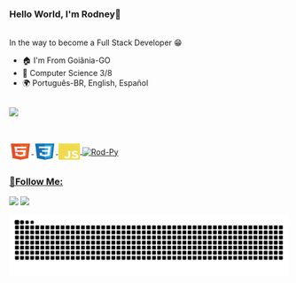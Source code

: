 ### Hello World, I'm Rodney👋
<br>In the way to become a Full Stack Developer 😁<br>

- 🏠 I'm From Goiânia-GO
- 🌱 Computer Science 3/8
- 🌍 Português-BR, English, Español 

##
<div>
  <a href="https://github.com/RodneyRoque">
  <img height="160em" src="https://github-readme-stats.vercel.app/api/top-langs/?username=RodneyRoque&layout=compact&langs_count=7&theme=blue"/>
</div>

##
<div style="display: inline_block"><br>
  <img align="center" alt="Rod-HTML" height="30" width="40" src="https://raw.githubusercontent.com/devicons/devicon/master/icons/html5/html5-original.svg">
  <img align="center" alt="Rod-CSS" height="30" width="40" src="https://raw.githubusercontent.com/devicons/devicon/master/icons/css3/css3-original.svg">
  <img align="center" alt="Rod-Js" height="30" width="40" src="https://raw.githubusercontent.com/devicons/devicon/master/icons/javascript/javascript-plain.svg">
  <img align="center" alt="Rod-Py" height="30" width="40" src="https://cdn.jsdelivr.net/gh/devicons/devicon/icons/python/python-original.svg" />        
</div>
  
##
### 🚀Follow Me:
<div>
   <a href="https://instagram.com/" target="_blank"><img src="https://img.shields.io/badge/-Instagram-%23E4405F?style=for-the-badge&logo=instagram&logoColor=white"      target="_blank"></a> 
   <a href="https://www.linkedin.com/in/" target="_blank"><img src="https://img.shields.io/badge/-LinkedIn-%230077B5?style=for-the-badge&logo=linkedin&logoColor=white" target="_blank"></a> 
     
  ![Snake animation](https://github.com/RodneyRoque/RodneyRoque/blob/output/github-contribution-grid-snake.svg)
</div>
